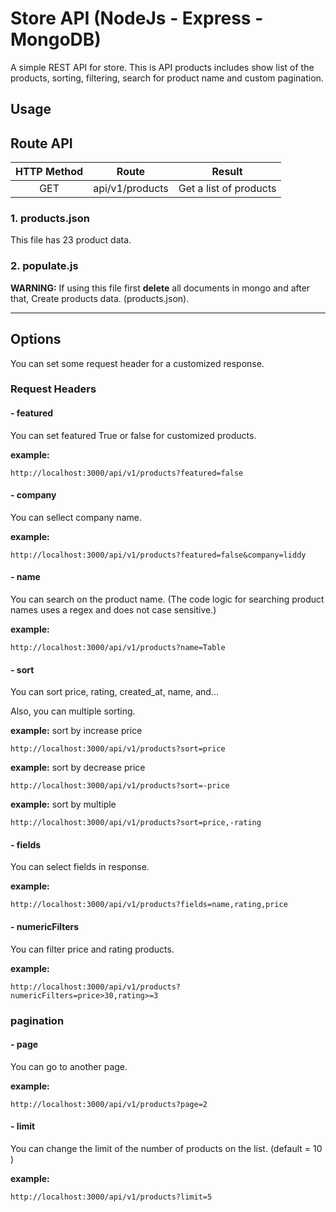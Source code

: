 # Store API (NodeJs - Express - MongoDB)

A simple REST API for store. This is API products includes show list of the products, sorting, filtering, search for product name and custom pagination.

## Usage

## Route API

| **HTTP Method** |    **Route**    |       **Result**       |
| :-------------: | :-------------: | :--------------------: |
|       GET       | api/v1/products | Get a list of products |

### **1. products.json**

This file has 23 product data.

### **2. populate.js**

**WARNING:** If using this file first **delete** all documents in mongo and after that, Create products data. (products.json).

---

## Options

You can set some request header for a customized response.

### Request Headers

#### - featured

You can set featured True or false for customized products.

**example:**

    http://localhost:3000/api/v1/products?featured=false

#### - company

You can sellect company name.

**example:**

    http://localhost:3000/api/v1/products?featured=false&company=liddy

#### - name

You can search on the product name. (The code logic for searching product names uses a regex and does not case sensitive.)

**example:**

    http://localhost:3000/api/v1/products?name=Table

#### - sort

You can sort price, rating, created_at, name, and...

Also, you can multiple sorting.

**example:** sort by increase price

    http://localhost:3000/api/v1/products?sort=price

**example:** sort by decrease price

    http://localhost:3000/api/v1/products?sort=-price

**example:** sort by multiple

    http://localhost:3000/api/v1/products?sort=price,-rating

#### - fields

You can select fields in response.

**example:**

    http://localhost:3000/api/v1/products?fields=name,rating,price

#### - numericFilters

You can filter price and rating products.

**example:**

    http://localhost:3000/api/v1/products?numericFilters=price>30,rating>=3

### pagination

#### - page

You can go to another page.

**example:**

    http://localhost:3000/api/v1/products?page=2

#### - limit

You can change the limit of the number of products on the list. (default = 10 )

**example:**

    http://localhost:3000/api/v1/products?limit=5
